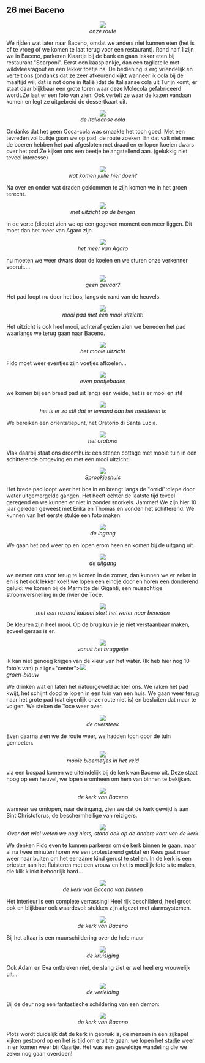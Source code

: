 ## 26 mei Baceno
<p align="center"><img id="fotobreed" src="Wandelingen/foto187.jpg" /><br>
<em> onze route </em></p>
We rijden wat later naar Baceno, omdat we anders niet kunnen eten (het is of te vroeg of we komen te laat terug voor een restaurant). Rond half 1 zijn we in Baceno, parkeren Klaartje bij de bank en gaan lekker eten bij restaurant "Scarponi". Eerst een kaasplankje, dan een tagliatelle met wildvleesragout en een lekker toetje na. De bediening is erg vriendelijk en vertelt ons (ondanks dat ze zeer afkeurend kijkt wanneer ik cola bij de maaltijd wil, dat is not done in Italië )dat de Italiaanse cola uit Turijn komt, er staat daar blijkbaar een grote toren waar deze Molecola gefabriceerd wordt.Ze laat er een foto van zien. Ook vertelt ze waar de kazen vandaan komen en legt ze uitgebreid de dessertkaart uit.  
<p align="center"><img id="fotohoog" src="Wandelingen/foto188.jpg" /><br>
<em> de Italiaanse cola </em></p>
Ondanks dat het geen Coca-cola was smaakte het toch goed. Met een tevreden vol buikje gaan we op pad, de route zoeken. En dat valt niet mee: de boeren hebben het pad afgesloten met draad en er lopen koeien dwars over het pad.Ze kijken ons een beetje belangstellend aan. (gelukkig niet teveel interesse)
<p align="center"><img id="fotobreed" src="Wandelingen/foto189.jpg" /><br>
<em> wat komen jullie hier doen? </em></p>
Na over en onder wat draden geklommen te zijn komen we in het groen terecht.
<p align="center"><img id="fotobreed" src="Wandelingen/foto190.jpg" /><br>
<em> met uitzicht op de bergen </em></p>
in de verte (diepte) zien we op een gegeven moment een meer liggen. Dit moet dan het meer van Agaro zijn. 
<p align="center"><img id="fotohoog" src="Wandelingen/foto191.jpg" /><br>
<em> het meer van Agaro </em></p>
nu moeten we weer dwars door de koeien en we sturen onze verkenner vooruit....
<p align="center"><img id="fotohoog" src="Wandelingen/foto192.jpg" /><br>
<em> geen gevaar? </em></p>
Het pad loopt nu door het bos, langs de rand van de heuvels. 
<p align="center"><img id="fotohoog" src="Wandelingen/foto193.jpg" /><br>
<em> mooi pad met een mooi uitzicht! </em></p>
Het uitzicht is ook heel mooi, achteraf gezien zien we beneden het pad waarlangs we terug gaan naar Baceno. 
<p align="center"><img id="fotobreed" src="Wandelingen/foto194.jpg" /><br>
<em> het mooie uitzicht </em></p>
Fido moet weer eventjes zijn voetjes afkoelen...
<p align="center"><img id="fotohoog" src="Wandelingen/foto195.jpg" /><br>
<em> even pootjebaden </em></p>
we komen bij een breed pad uit langs een weide, het is er mooi en stil
<p align="center"><img id="fotobreed" src="Wandelingen/foto196.jpg" /><br>
<em> het is er zo stil dat er iemand aan het mediteren is </em></p>
We bereiken een oriëntatiepunt, het Oratorio di Santa Lucia. 
<p align="center"><img id="fotohoog" src="Wandelingen/foto197.jpg" /><br>
<em> het oratorio </em></p>
Vlak daarbij staat ons droomhuis: een stenen cottage met mooie tuin in een schitterende omgeving en met een mooi uitzicht!
<p align="center"><img id="fotobreed" src="Wandelingen/foto198.jpg" /><br>
<em> Sprookjeshuis </em></p>
Het brede pad loopt weer het bos in en brengt langs de "orridi":diepe door water uitgemergelde gangen. Het heeft echter de laatste tijd teveel geregend en we kunnen er niet in zonder snorkels. Jammer! We zijn hier 10 jaar geleden geweest met Erika en Thomas en vonden het schitterend. We kunnen van het eerste stukje een foto maken.
<p align="center"><img id="fotohoog" src="Wandelingen/foto199.jpg" /><br>
<em> de ingang </em></p>
We gaan het pad weer op en lopen erom heen en komen bij de uitgang uit. 
<p align="center"><img id="fotohoog" src="Wandelingen/foto200.jpg" /><br>
<em> de uitgang </em></p>
we nemen ons voor terug te komen in de zomer, dan kunnen we er zeker in en is het ook lekker koel!
we lopen een eindje door en horen een donderend geluid: we komen bij de Marmitte dei Giganti, een reusachtige stroomversnelling in de rivier de Toce. 
<p align="center"><img id="fotohoog" src="Wandelingen/foto201.jpg" /><br>
<em> met een razend kabaal stort het water naar beneden </em></p>
De kleuren zijn heel mooi. Op de brug kun je je niet verstaanbaar maken, zoveel geraas is er.  
<p align="center"><img id="fotohoog" src="Wandelingen/foto202.jpg" /><br>
<em> vanuit het bruggetje </em></p>
ik kan niet genoeg krijgen van de kleur van het water. (Ik heb hier nog 10 foto's van)
p align="center"><img id="fotohoog" src="Wandelingen/foto203.jpg" /><br>
<em> groen-blauw </em></p>
We drinken wat en laten het natuurgeweld achter ons. We raken het pad kwijt, het schijnt dood te lopen in een tuin van een huis. We gaan weer terug naar het grote pad (dat eigenlijk onze route niet is) en besluiten dat maar te volgen. We steken de Toce weer over. 
<p align="center"><img id="fotobreed" src="Wandelingen/foto204.jpg" /><br>
<em> de oversteek </em></p>
Even daarna zien we de route weer, we hadden toch door de tuin gemoeten. 
<p align="center"><img id="fotohoog" src="Wandelingen/foto205.jpg" /><br>
<em> mooie bloemetjes in het veld </em></p>
via een bospad komen we uiteindelijk bij de kerk van Baceno uit. Deze staat hoog op een heuvel, we lopen eromheen om hem van binnen te bekijken. 
<p align="center"><img id="fotohoog" src="Wandelingen/foto206.jpg" /><br>
<em> de kerk van Baceno </em></p>
wanneer we omlopen, naar de ingang, zien we dat de kerk gewijd is aan Sint Christoforus, de beschermheilige van reizigers.
<p align="center"><img id="fotobreed" src="Wandelingen/foto207.jpg" /><br>
<em> Over dat wiel weten we nog niets, stond ook op de andere kant van de kerk </em></p>
We denken Fido even te kunnen parkeren om de kerk binnen te gaan, maar al na twee minuten horen we een protesterend geblaf en Kees gaat maar weer naar buiten om het eenzame kind gerust te stellen. In de kerk is een priester aan het fluisteren met een vrouw en het is moeilijk foto's te maken, die klik klinkt behoorlijk hard...
<p align="center"><img id="fotohoog" src="Wandelingen/foto208.jpg" /><br>
<em> de kerk van Baceno van binnen</em></p>
Het interieur is een complete verrassing! Heel rijk beschilderd, heel groot ook en blijkbaar ook waardevol: stukken zijn afgezet met alarmsystemen. 
<p align="center"><img id="fotohoog" src="Wandelingen/foto209.jpg" /><br>
<em> de kerk van Baceno </em></p>
Bij het altaar is een muurschildering over de hele muur
<p align="center"><img id="fotobreed" src="Wandelingen/foto210.jpg" /><br>
<em> de kruisiging </em></p>
Ook Adam en Eva ontbreken niet, de slang ziet er wel heel erg vrouwelijk uit...
<p align="center"><img id="fotobreed" src="Wandelingen/foto211.jpg" /><br>
<em> de verleiding </em></p>
Bij de deur nog een fantastische schildering van een demon:
<p align="center"><img id="fotohoog" src="Wandelingen/foto212.jpg" /><br>
<em> de kerk van Baceno </em></p>
Plots wordt duidelijk dat de kerk in gebruik is, de mensen in een zijkapel kijken gestoord op en het is tijd om eruit te gaan. 
we lopen het stadje weer in en komen weer bij Klaartje. Het was een geweldige wandeling die we zeker nog gaan overdoen!
